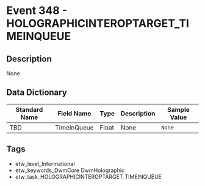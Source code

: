 # Event 348 - HOLOGRAPHICINTEROPTARGET_TIMEINQUEUE

## Description
None

## Data Dictionary
|Standard Name|Field Name|Type|Description|Sample Value|
|---|---|---|---|---|
|TBD|TimeInQueue|Float|None|`None`|

## Tags
* etw_level_Informational
* etw_keywords_DwmCore DwmHolographic
* etw_task_HOLOGRAPHICINTEROPTARGET_TIMEINQUEUE